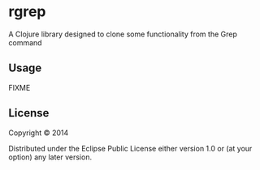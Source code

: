 # rgrep

A Clojure library designed to clone some functionality from the Grep command

## Usage

FIXME

## License

Copyright © 2014 

Distributed under the Eclipse Public License either version 1.0 or (at
your option) any later version.
